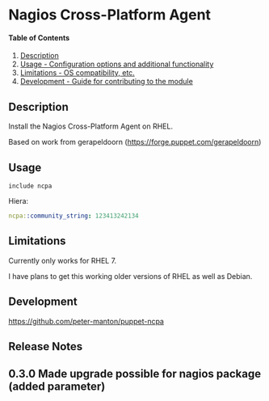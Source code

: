 # Nagios Cross-Platform Agent

#### Table of Contents

1. [Description](#description)
1. [Usage - Configuration options and additional functionality](#usage)
1. [Limitations - OS compatibility, etc.](#limitations)
1. [Development - Guide for contributing to the module](#development)

## Description

Install the Nagios Cross-Platform Agent on RHEL. 

Based on work from gerapeldoorn (https://forge.puppet.com/gerapeldoorn)

## Usage

```puppet
include ncpa
```

Hiera:
```yaml
ncpa::community_string: 123413242134
```

## Limitations

Currently only works for RHEL 7.

I have plans to get this working older versions of RHEL as well as Debian.

## Development

https://github.com/peter-manton/puppet-ncpa

## Release Notes
## 0.3.0 Made upgrade possible for nagios package (added parameter)

